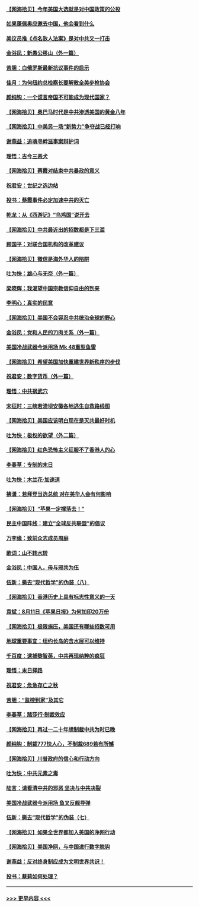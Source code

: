 #### [【网海拾贝】今年美国大选就是对中国政策的公投](../pages/nsc993/n12350973.md?t=08231851) 
#### [如果蓬佩奥应邀去中国，他会看到什么](../pages/nsc993/n12350945.md?t=08231851) 
#### [美议员推《点名敌人法案》是对中共又一打击](../pages/nsc993/n12350765.md?t=08231851) 
#### [金浴凤：新愚公移山（外一篇）](../pages/nsc993/n12350253.md?t=08231851) 
#### [苦胆：白俄罗斯最新抗议事件的启示](../pages/nsc993/n12349989.md?t=08231851) 
#### [佳月：为何纽约总检察长要解散全美步枪协会](../pages/nsc993/n12349939.md?t=08231851) 
#### [颜纯钩：一个谎言帝国不可能成为现代国家？](../pages/nsc993/n12349898.md?t=08231851) 
#### [【网海拾贝】奥巴马时代是中共渗透美国的黄金八年](../pages/nsc993/n12349284.md?t=08231851) 
#### [【网海拾贝】中美另一场“新势力”争夺战已经打响](../pages/nsc993/n12346998.md?t=08231851) 
#### [谢燕益：追魂寻衅滋事案辩护词](../pages/nsc993/n12346892.md?t=08231851) 
#### [理悟：古今三恶犬](../pages/nsc993/n12345190.md?t=08231851) 
#### [【网海拾贝】蔡霞对结束中共暴政的意义](../pages/nsc993/n12344263.md?t=08231851) 
#### [祝君安：世纪之选边站](../pages/nsc993/n12342382.md?t=08231851) 
#### [投书：蔡霞事件必定加速中共的灭亡](../pages/nsc993/n12341881.md?t=08231851) 
#### [乾龙：从《西游记》“乌鸡国”说开去](../pages/nsc993/n12341690.md?t=08231851) 
#### [【网海拾贝】中共最近出的招数都是下三滥](../pages/nsc993/n12341593.md?t=08231851) 
#### [顾国平：对联合国机构的改革建议](../pages/nsc993/n12339928.md?t=08231851) 
#### [【网海拾贝】微信是海外华人的陷阱](../pages/nsc993/n12338868.md?t=08231851) 
#### [吐为快：雄心与无奈（外一篇）](../pages/nsc993/n12338132.md?t=08231851) 
#### [梁晓辉：我渴望中国宗教信仰自由的到来](../pages/nsc993/n12336657.md?t=08231851) 
#### [李明心：真实的民意](../pages/nsc993/n12336089.md?t=08231851) 
#### [【网海拾贝】美国不会容忍中共统治全球的野心](../pages/nsc993/n12336063.md?t=08231851) 
#### [金浴凤：党和人民的刀肉关系（外一篇）](../pages/nsc993/n12335834.md?t=08231851) 
#### [美国冷战武器今派用场 Mk 48重型鱼雷](../pages/nsc993/n12335354.md?t=08231851) 
#### [【网海拾贝】希望美国加快重建世界新秩序的步伐](../pages/nsc993/n12334224.md?t=08231851) 
#### [祝君安：数字货币（外一篇）](../pages/nsc993/n12334186.md?t=08231851) 
#### [理悟：中共祸武穴](../pages/nsc993/n12333962.md?t=08231851) 
#### [宋征时：三峡若溃坝安徽各地逃生自救路线图](../pages/nsc993/n12332450.md?t=08231851) 
#### [【网海拾贝】美国应该明白现在是灭共最好时机](../pages/nsc993/n12332313.md?t=08231851) 
#### [吐为快：极权的欲望（外二篇）](../pages/nsc993/n12332089.md?t=08231851) 
#### [【网海拾贝】红色恐怖主义征服不了香港人的心](../pages/nsc993/n12329296.md?t=08231851) 
#### [李春草：专制的末日](../pages/nsc993/n12329079.md?t=08231851) 
#### [吐为快：木兰花‧加速道](../pages/nsc993/n12327366.md?t=08231851) 
#### [拂潇：若拜登当选总统 对在美华人会有何影响](../pages/nsc993/n12295996.md?t=08231851) 
#### [【网海拾贝】“苹果一定撑落去！”](../pages/nsc993/n12326784.md?t=08231851) 
#### [民主中国阵线：建立“全球反共联盟”的倡议](../pages/nsc993/n12324177.md?t=08231851) 
#### [万李缘：致前众志成员周庭](../pages/nsc993/n12324635.md?t=08231851) 
#### [歌词：山不转水转](../pages/nsc993/n12324599.md?t=08231851) 
#### [金浴凤：中国人，毋与邪共为伍](../pages/nsc993/n12324257.md?t=08231851) 
#### [伍新：撕去“现代哲学”的伪装（八）](../pages/nsc993/n12324188.md?t=08231851) 
#### [【网海拾贝】香港历史上具有标志性意义的一天](../pages/nsc993/n12324021.md?t=08231851) 
#### [袁斌：8月11日《苹果日报》为何加印20万份](../pages/nsc993/n12323955.md?t=08231851) 
#### [【网海拾贝】极限施压，美国还有哪些招数可用](../pages/nsc993/n12322512.md?t=08231851) 
#### [地球重要事宜：纽约长岛的含水层可以维持](../pages/nsc993/n12321844.md?t=08231851) 
#### [千百度：逮捕黎智英，中共再现纳粹的疯狂](../pages/nsc993/n12321777.md?t=08231851) 
#### [理悟：末日择路](../pages/nsc993/n12320812.md?t=08231851) 
#### [祝君安：危急存亡之秋](../pages/nsc993/n12320795.md?t=08231851) 
#### [苦胆：“监控到家”及其它](../pages/nsc993/n12320751.md?t=08231851) 
#### [李春草：踏莎行·制裁效应](../pages/nsc993/n12318290.md?t=08231851) 
#### [【网海拾贝】再过一二十年想制裁中共为时已晚](../pages/nsc993/n12318195.md?t=08231851) 
#### [颜纯钩：制裁777快人心，不制裁689若有所憾](../pages/nsc993/n12316912.md?t=08231851) 
#### [【网海拾贝】川普政府的信心和行动方向](../pages/nsc993/n12316673.md?t=08231851) 
#### [吐为快：中共元素之毒](../pages/nsc993/n12316547.md?t=08231851) 
#### [陆言：请看清中共的邪恶 坚决与中共决裂](../pages/nsc993/n12315784.md?t=08231851) 
#### [美国冷战武器今派用场 鱼叉反舰导弹](../pages/nsc993/n12316258.md?t=08231851) 
#### [伍新：撕去“现代哲学”的伪装（七）](../pages/nsc993/n12315846.md?t=08231851) 
#### [【网海拾贝】如果全世界都加入美国的净网行动](../pages/nsc993/n12315588.md?t=08231851) 
#### [【网海拾贝】美国净网，与中国进行数字脱钩](../pages/nsc993/n12312813.md?t=08231851) 
#### [谢燕益：反对终身制应成为文明世界共识！](../pages/nsc993/n12310465.md?t=08231851) 
#### [投书：蔡莉如何处理？](../pages/nsc993/n12310224.md?t=08231851) 

----
#### [ >>> 更早内容 <<< ](../indexes/nsc993-earlier.md)
